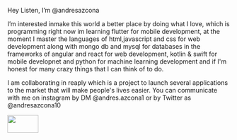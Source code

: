 Hey Listen, I’m @andresazcona

I’m interested inmake this world a better place by doing what I love, which is programming right now im learning flutter for mobile development,
at the moment I master the languages of html,javascript and css for web development along with mongo db and mysql for databases in the frameworks of angular and react for web development, 
 kotlin & swift for mobile developnet and python for machine learning development and if I'm honest for many crazy things that I can think of to do.

I am collaborating in reaply which is a project to launch several applications to the market that will make people's lives easier.
You can communicate with me on instagram by DM @andres.azcona1 or by Twitter as @andresazcona10

<img src="https://media.giphy.com/media/xT9IgG50Fb7Mi0prBC/giphy.gif" width="70" height="40" />
